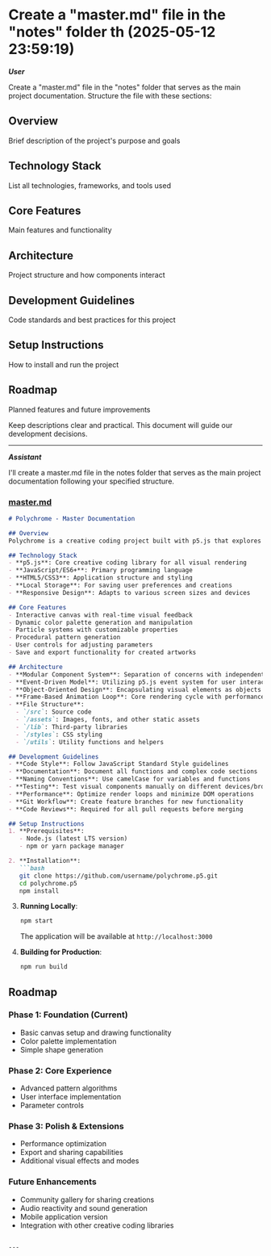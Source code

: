 <!-- Generated by SpecStory -->

# Create a "master.md" file in the "notes" folder th (2025-05-12 23:59:19)

_**User**_

Create a "master.md" file in the "notes" folder that serves as the main project documentation. Structure the file with these sections:

## Overview
Brief description of the project's purpose and goals

## Technology Stack
List all technologies, frameworks, and tools used

## Core Features
Main features and functionality

## Architecture
Project structure and how components interact

## Development Guidelines
Code standards and best practices for this project

## Setup Instructions
How to install and run the project

## Roadmap
Planned features and future improvements

Keep descriptions clear and practical. This document will guide our development decisions.

---

_**Assistant**_

I'll create a master.md file in the notes folder that serves as the main project documentation following your specified structure.

### [master.md](file:///Users/michaelpaulukonis/projects/polychrome.p5/docs/master.md)

```markdown
# Polychrome - Master Documentation

## Overview
Polychrome is a creative coding project built with p5.js that explores color interactions and visual generation. The application provides an interactive canvas where users can experience dynamic color compositions through algorithmic art generation. This project aims to merge aesthetic principles with procedural generation to create unique visual experiences.

## Technology Stack
- **p5.js**: Core creative coding library for all visual rendering
- **JavaScript/ES6+**: Primary programming language
- **HTML5/CSS3**: Application structure and styling
- **Local Storage**: For saving user preferences and creations
- **Responsive Design**: Adapts to various screen sizes and devices

## Core Features
- Interactive canvas with real-time visual feedback
- Dynamic color palette generation and manipulation
- Particle systems with customizable properties
- Procedural pattern generation
- User controls for adjusting parameters
- Save and export functionality for created artworks

## Architecture
- **Modular Component System**: Separation of concerns with independent modules
- **Event-Driven Model**: Utilizing p5.js event system for user interactions
- **Object-Oriented Design**: Encapsulating visual elements as objects
- **Frame-Based Animation Loop**: Core rendering cycle with performance optimizations
- **File Structure**:
  - `/src`: Source code
  - `/assets`: Images, fonts, and other static assets
  - `/lib`: Third-party libraries
  - `/styles`: CSS styling
  - `/utils`: Utility functions and helpers

## Development Guidelines
- **Code Style**: Follow JavaScript Standard Style guidelines
- **Documentation**: Document all functions and complex code sections
- **Naming Conventions**: Use camelCase for variables and functions
- **Testing**: Test visual components manually on different devices/browsers
- **Performance**: Optimize render loops and minimize DOM operations
- **Git Workflow**: Create feature branches for new functionality
- **Code Reviews**: Required for all pull requests before merging

## Setup Instructions
1. **Prerequisites**:
   - Node.js (latest LTS version)
   - npm or yarn package manager

2. **Installation**:
   ```bash
   git clone https://github.com/username/polychrome.p5.git
   cd polychrome.p5
   npm install
   ```

3. **Running Locally**:
   ```bash
   npm start
   ```
   The application will be available at `http://localhost:3000`

4. **Building for Production**:
   ```bash
   npm run build
   ```

## Roadmap
### Phase 1: Foundation (Current)
- Basic canvas setup and drawing functionality
- Color palette implementation
- Simple shape generation

### Phase 2: Core Experience
- Advanced pattern algorithms
- User interface implementation
- Parameter controls

### Phase 3: Polish & Extensions
- Performance optimization
- Export and sharing capabilities
- Additional visual effects and modes

### Future Enhancements
- Community gallery for sharing creations
- Audio reactivity and sound generation
- Mobile application version
- Integration with other creative coding libraries
```

---

